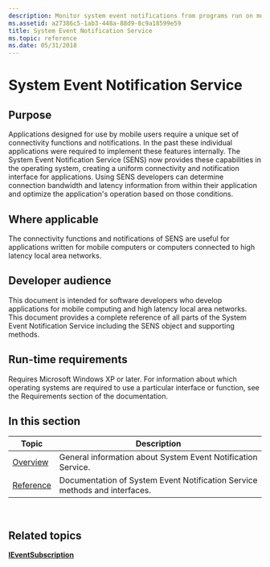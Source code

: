 ```yaml
---
description: Monitor system event notifications from programs run on mobile computers to determine the network connection bandwidth and latency. Write optimized applications for mobile computing and high latency LANs.
ms.assetid: a27386c5-1ab3-448a-88d9-8c9a18599e59
title: System Event Notification Service
ms.topic: reference
ms.date: 05/31/2018
---
```


# System Event Notification Service

## Purpose

Applications designed for use by mobile users require a unique set of connectivity functions and notifications. In the past these individual applications were required to implement these features internally. The System Event Notification Service (SENS) now provides these capabilities in the operating system, creating a uniform connectivity and notification interface for applications. Using SENS developers can determine connection bandwidth and latency information from within their application and optimize the application's operation based on those conditions.

## Where applicable

The connectivity functions and notifications of SENS are useful for applications written for mobile computers or computers connected to high latency local area networks.

## Developer audience

This document is intended for software developers who develop applications for mobile computing and high latency local area networks. This document provides a complete reference of all parts of the System Event Notification Service including the SENS object and supporting methods.

## Run-time requirements

Requires Microsoft Windows XP or later. For information about which operating systems are required to use a particular interface or function, see the Requirements section of the documentation.

## In this section



| Topic                                                              | Description                                                                           |
|--------------------------------------------------------------------|---------------------------------------------------------------------------------------|
| [Overview](about-system-event-notification-service.md)<br/> | General information about System Event Notification Service.<br/>               |
| [Reference](sens-reference.md)<br/>                         | Documentation of System Event Notification Service methods and interfaces.<br/> |



 

## Related topics

<dl> <dt>

[**IEventSubscription**](/windows/win32/api/eventsys/nn-eventsys-ieventsubscription)
</dt> </dl>

 

 
